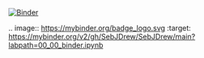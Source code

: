 [![Binder](https://mybinder.org/badge_logo.svg)](https://mybinder.org/v2/gh/SebJDrew/SebJDrew/main?labpath=00_00_binder.ipynb)

.. image:: https://mybinder.org/badge_logo.svg
 :target: https://mybinder.org/v2/gh/SebJDrew/SebJDrew/main?labpath=00_00_binder.ipynb
